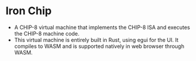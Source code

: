 # Iron Chip

- A CHIP-8 virtual machine that implements the CHIP-8 ISA and executes the CHIP-8 machine code.
- This virtual machine is entirely built in Rust, using egui for the UI. It compiles to WASM and is supported
  natively in web browser through WASM.
